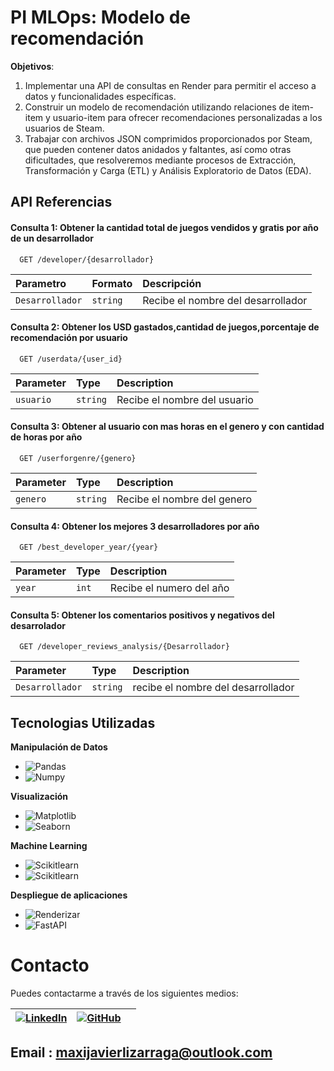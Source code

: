 
# PI MLOps: Modelo de recomendación

**Objetivos**:
1. Implementar una API de consultas en Render para permitir el acceso a datos y funcionalidades específicas.
2. Construir un modelo de recomendación utilizando relaciones de item-item y usuario-item para ofrecer recomendaciones personalizadas a los usuarios de Steam.
3. Trabajar con archivos JSON comprimidos proporcionados por Steam, que pueden contener datos anidados y faltantes, así como otras dificultades, que resolveremos mediante procesos de Extracción, Transformación y Carga (ETL) y Análisis Exploratorio de Datos (EDA).

## API Referencias

#### Consulta 1: Obtener la cantidad total de juegos vendidos y gratis por año de un desarrollador

```http
  GET /developer/{desarrollador}
```
| Parametro | Formato     | Descripción                |
| :-------- | :------- | :------------------------- |
| `Desarrollador` | `string` | Recibe el nombre del desarrollador |

#### Consulta 2: Obtener los USD gastados,cantidad de juegos,porcentaje de recomendación por usuario
```http
  GET /userdata/{user_id}
```
| Parameter | Type     | Description                       |
| :-------- | :------- | :-------------------------------- |
| `usuario`      | `string` | Recibe el nombre del usuario |

#### Consulta 3: Obtener al usuario con mas horas en el genero y con cantidad de horas por año
```http
  GET /userforgenre/{genero}
```

| Parameter | Type     | Description                       |
| :-------- | :------- | :-------------------------------- |
| `genero`      | `string` | Recibe el nombre del genero |

#### Consulta 4: Obtener los mejores 3 desarrolladores por año
```http
  GET /best_developer_year/{year}
```

| Parameter | Type     | Description                       |
| :-------- | :------- | :-------------------------------- |
| `year`      | `int` | Recibe el numero del año |

#### Consulta 5: Obtener los comentarios positivos y negativos del desarrolador
```http
  GET /developer_reviews_analysis/{Desarrollador}
```

| Parameter | Type     | Description                       |
| :-------- | :------- | :-------------------------------- |
| `Desarrollador`      | `string` | recibe el nombre del desarrollador |



## Tecnologias Utilizadas

**Manipulación de Datos** 
- ![Pandas](https://img.shields.io/badge/-Pandas-333333?style=flat&logo=pandas)
- ![Numpy](https://img.shields.io/badge/-Numpy-333333?style=flat&logo=numpy)

**Visualización** 
- ![Matplotlib](https://img.shields.io/badge/-Matplotlib-333333?style=flat&logo=matplotlib)
- ![Seaborn](https://img.shields.io/badge/-Seaborn-333333?style=flat&logo=seaborn)

**Machine Learning** 
- ![Scikitlearn](https://img.shields.io/badge/scikit--learn-333333?style=flat&logo=scikit-learn)
- ![Scikitlearn](https://img.shields.io/badge/NLTK-333333?style=flat&logo=nltk)

**Despliegue de aplicaciones**
- ![Renderizar](https://img.shields.io/badge/-Render-333333?style=flat&logo=render)
- ![FastAPI](https://img.shields.io/badge/-FastAPI-333333?style=flat&logo=fastapi)

# Contacto

Puedes contactarme a través de los siguientes medios:

| [![LinkedIn](https://img.shields.io/badge/LinkedIn-0077B5?style=for-the-badge&logo=linkedin&logoColor=white)](https://www.linkedin.com/in/maxi-lizarraga)|[![GitHub](https://img.shields.io/badge/GitHub-181717?style=for-the-badge&logo=github&logoColor=white)](https://github.com/MaxiLizarraga) | | 
| --- | --- | --- |

## Email : maxijavierlizarraga@outlook.com
